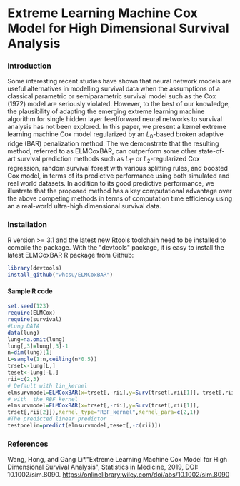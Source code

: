 # Extreme Learning Machine Cox Model for High Dimensional Survival Analysis
### Introduction
Some interesting recent studies have shown that neural network models are useful alternatives in modelling  survival data when the assumptions of a classical parametric or semiparametric survival model such as the Cox (1972) model are seriously violated. However,  to the best of our knowledge, the plausibility of adapting the emerging extreme learning machine algorithm for single hidden layer feedforward neural networks to survival analysis has not been explored. In this paper, we present a kernel extreme learning machine Cox model regularized by an $L_0$-based broken adaptive ridge (BAR) penalization method. The we demonstrate that the resulting method, referred to as ELMCoxBAR, can outperform some other state-of-art survival prediction methods such as $L_1$- or $L_2$-regularized Cox regression, random survival forest with various splitting rules, and boosted Cox model, in terms of its predictive performance using both simulated and real world datasets. In addition to its good predictive performance,  we illustrate that the proposed method has a key computational advantage over  the above competing methods in terms of computation time efficiency using an  a real-world ultra-high dimensional survival data.

### Installation 
R version >= 3.1 and the latest new Rtools toolchain need to be installed to compile the package. With the "devtools" package, it is easy to install the latest ELMCoxBAR R package from Github:
```R
library(devtools)
install_github("whcsu/ELMCoxBAR")
```
#### Sample R code

```R
set.seed(123)
require(ELMCox)
require(survival)
#Lung DATA
data(lung)
lung=na.omit(lung)
lung[,3]=lung[,3]-1
n=dim(lung)[1]
L=sample(1:n,ceiling(n*0.5))
trset<-lung[L,]
teset<-lung[-L,]
rii=c(2,3)
# Default with lin_kernel
elmsurvmodel=ELMCoxBAR(x=trset[,-rii],y=Surv(trset[,rii[1]], trset[,rii[2]]))
# with  the RBF kernel
elmsurvmodel=ELMCoxBAR(x=trset[,-rii],y=Surv(trset[,rii[1]],
trset[,rii[2]]),Kernel_type="RBF_kernel",Kernel_para=c(2,1))
#The predicted linear predictor
testprelin=predict(elmsurvmodel,teset[,-c(rii)])
```

### References

Wang, Hong, and Gang Li*."Extreme Learning Machine Cox Model for High Dimensional Survival Analysis", Statistics in Medicine, 2019, DOI: 10.1002/sim.8090. https://onlinelibrary.wiley.com/doi/abs/10.1002/sim.8090
